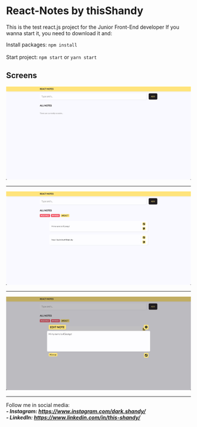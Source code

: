 # React-Notes by thisShandy

This is the test react.js project for the Junior Front-End developer
If you wanna start it, you need to download it and:

Install packages: `npm install`
</br>
</br>
Start project: `npm start` or `yarn start`

## Screens
![](./screens/first.png)
<hr/>

![](./screens/second.png)
<hr/>

![](./screens/third.png)
<hr/>

Follow me in social media:
</br>
**_- Instagram: https://www.instagram.com/dark.shandy/_**
</br>
**_- LinkedIn: https://www.linkedin.com/in/this-shandy/_**
